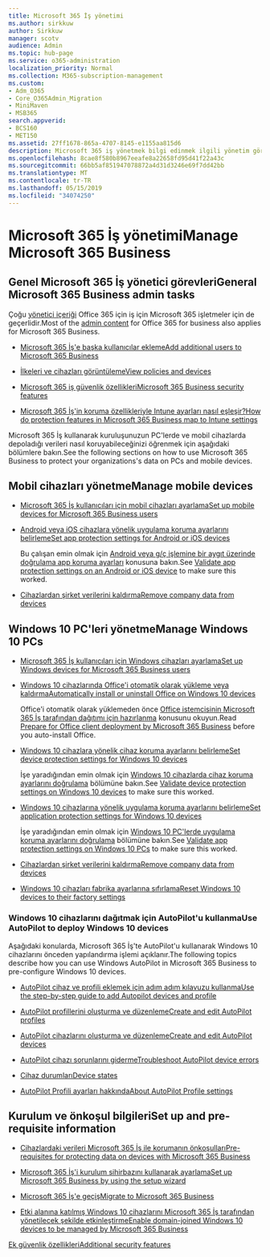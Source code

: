 ```yaml
---
title: Microsoft 365 İş yönetimi
ms.author: sirkkuw
author: Sirkkuw
manager: scotv
audience: Admin
ms.topic: hub-page
ms.service: o365-administration
localization_priority: Normal
ms.collection: M365-subscription-management
ms.custom:
- Adm_O365
- Core_O365Admin_Migration
- MiniMaven
- MSB365
search.appverid:
- BCS160
- MET150
ms.assetid: 27ff1678-865a-4707-8145-e1155aa815d6
description: Microsoft 365 iş yönetmek bilgi edinmek ilgili yönetim görevlerini, mobil aygıtlar, Windows 10PCs ve birçok görevi.
ms.openlocfilehash: 8cae8f580b8967eeafe8a22658fd95d41f22a43c
ms.sourcegitcommit: 66bb5af851947078872a4d31d3246e69f7dd42bb
ms.translationtype: MT
ms.contentlocale: tr-TR
ms.lasthandoff: 05/15/2019
ms.locfileid: "34074250"
---
```

# <a name="manage-microsoft-365-business"></a><span data-ttu-id="b252c-103">Microsoft 365 İş yönetimi</span><span class="sxs-lookup"><span data-stu-id="b252c-103">Manage Microsoft 365 Business</span></span>

## <a name="general-microsoft-365-business-admin-tasks"></a><span data-ttu-id="b252c-104">Genel Microsoft 365 İş yönetici görevleri</span><span class="sxs-lookup"><span data-stu-id="b252c-104">General Microsoft 365 Business admin tasks</span></span>

<span data-ttu-id="b252c-105">Çoğu [yönetici içeriği](/Office365/Admin/admin-home.md) Office 365 için iş için Microsoft 365 işletmeler için de geçerlidir.</span><span class="sxs-lookup"><span data-stu-id="b252c-105">Most of the [admin content](/Office365/Admin/admin-home.md) for Office 365 for business also applies for Microsoft 365 Business.</span></span>

- [<span data-ttu-id="b252c-106">Microsoft 365 İş'e başka kullanıcılar ekleme</span><span class="sxs-lookup"><span data-stu-id="b252c-106">Add additional users to Microsoft 365 Business</span></span>](add-users-m365b.md)
    
- [<span data-ttu-id="b252c-107">İlkeleri ve cihazları görüntüleme</span><span class="sxs-lookup"><span data-stu-id="b252c-107">View policies and devices</span></span>](view-policies-and-devices.md)
    
- [<span data-ttu-id="b252c-108">Microsoft 365 iş güvenlik özellikleri</span><span class="sxs-lookup"><span data-stu-id="b252c-108">Microsoft 365 Business security features</span></span>](security-features.md)
    
- [<span data-ttu-id="b252c-109">Microsoft 365 İş'in koruma özellikleriyle Intune ayarları nasıl eşleşir?</span><span class="sxs-lookup"><span data-stu-id="b252c-109">How do protection features in Microsoft 365 Business map to Intune settings</span></span>](map-protection-features-to-intune-settings.md)
    
<span data-ttu-id="b252c-110">Microsoft 365 İş kullanarak kuruluşunuzun PC'lerde ve mobil cihazlarda depoladığı verileri nasıl koruyabileceğinizi öğrenmek için aşağıdaki bölümlere bakın.</span><span class="sxs-lookup"><span data-stu-id="b252c-110">See the following sections on how to use Microsoft 365 Business to protect your organizations's data on PCs and mobile devices.</span></span>
  
## <a name="manage-mobile-devices"></a><span data-ttu-id="b252c-111">Mobil cihazları yönetme</span><span class="sxs-lookup"><span data-stu-id="b252c-111">Manage mobile devices</span></span>

- [<span data-ttu-id="b252c-112">Microsoft 365 İş kullanıcıları için mobil cihazları ayarlama</span><span class="sxs-lookup"><span data-stu-id="b252c-112">Set up mobile devices for Microsoft 365 Business users</span></span>](set-up-mobile-devices.md)
    
- [<span data-ttu-id="b252c-113">Android veya iOS cihazlara yönelik uygulama koruma ayarlarını belirleme</span><span class="sxs-lookup"><span data-stu-id="b252c-113">Set app protection settings for Android or iOS devices</span></span>](app-protection-settings-for-android-and-ios.md)
    
    <span data-ttu-id="b252c-114">Bu çalışan emin olmak için [Android veya g/ç işlemine bir aygıt üzerinde doğrulama app koruma ayarları](validate-settings-on-android-or-ios.md) konusuna bakın.</span><span class="sxs-lookup"><span data-stu-id="b252c-114">See [Validate app protection settings on an Android or iOS device](validate-settings-on-android-or-ios.md) to make sure this worked.</span></span> 
    
- [<span data-ttu-id="b252c-115">Cihazlardan şirket verilerini kaldırma</span><span class="sxs-lookup"><span data-stu-id="b252c-115">Remove company data from devices</span></span>](remove-company-data.md)
    
## <a name="manage-windows-10-pcs"></a><span data-ttu-id="b252c-116">Windows 10 PC'leri yönetme</span><span class="sxs-lookup"><span data-stu-id="b252c-116">Manage Windows 10 PCs</span></span>

- [<span data-ttu-id="b252c-117">Microsoft 365 İş kullanıcıları için Windows cihazları ayarlama</span><span class="sxs-lookup"><span data-stu-id="b252c-117">Set up Windows devices for Microsoft 365 Business users</span></span>](set-up-windows-devices.md)
    
- [<span data-ttu-id="b252c-118">Windows 10 cihazlarında Office'i otomatik olarak yükleme veya kaldırma</span><span class="sxs-lookup"><span data-stu-id="b252c-118">Automatically install or uninstall Office on Windows 10 devices</span></span>](auto-install-or-uninstall-office.md)
    
    <span data-ttu-id="b252c-119">Office'i otomatik olarak yüklemeden önce [Office istemcisinin Microsoft 365 İş tarafından dağıtımı için hazırlanma](prepare-for-office-client-deployment.md) konusunu okuyun.</span><span class="sxs-lookup"><span data-stu-id="b252c-119">Read [Prepare for Office client deployment by Microsoft 365 Business](prepare-for-office-client-deployment.md) before you auto-install Office.</span></span> 
    
- [<span data-ttu-id="b252c-120">Windows 10 cihazlara yönelik cihaz koruma ayarlarını belirleme</span><span class="sxs-lookup"><span data-stu-id="b252c-120">Set device protection settings for Windows 10 devices</span></span>](protection-settings-for-windows-10-pcs.md)
    
    <span data-ttu-id="b252c-121">İşe yaradığından emin olmak için [Windows 10 cihazlarda cihaz koruma ayarlarını doğrulama](validate-settings-on-windows-10-pcs.md) bölümüne bakın.</span><span class="sxs-lookup"><span data-stu-id="b252c-121">See [Validate device protection settings on Windows 10 devices](validate-settings-on-windows-10-pcs.md) to make sure this worked.</span></span> 
    
- [<span data-ttu-id="b252c-122">Windows 10 cihazlarına yönelik uygulama koruma ayarlarını belirleme</span><span class="sxs-lookup"><span data-stu-id="b252c-122">Set application protection settings for Windows 10 devices</span></span>](protection-settings-for-windows-10-devices.md)
    
    <span data-ttu-id="b252c-123">İşe yaradığından emin olmak için [Windows 10 PC'lerde uygulama koruma ayarlarını doğrulama](validate-protection-settings-on-windows-10-pcs.md) bölümüne bakın.</span><span class="sxs-lookup"><span data-stu-id="b252c-123">See [Validate app protection settings on Windows 10 PCs](validate-protection-settings-on-windows-10-pcs.md) to make sure this worked.</span></span> 
    
- [<span data-ttu-id="b252c-124">Cihazlardan şirket verilerini kaldırma</span><span class="sxs-lookup"><span data-stu-id="b252c-124">Remove company data from devices</span></span>](remove-company-data.md)
    
- [<span data-ttu-id="b252c-125">Windows 10 cihazları fabrika ayarlarına sıfırlama</span><span class="sxs-lookup"><span data-stu-id="b252c-125">Reset Windows 10 devices to their factory settings</span></span>](reset-devices-to-factory-settings.md)
    
### <a name="use-autopilot-to-deploy-windows-10-devices"></a><span data-ttu-id="b252c-126">Windows 10 cihazlarını dağıtmak için AutoPilot'u kullanma</span><span class="sxs-lookup"><span data-stu-id="b252c-126">Use AutoPilot to deploy Windows 10 devices</span></span>

<span data-ttu-id="b252c-127">Aşağıdaki konularda, Microsoft 365 İş'te AutoPilot'u kullanarak Windows 10 cihazlarını önceden yapılandırma işlemi açıklanır.</span><span class="sxs-lookup"><span data-stu-id="b252c-127">The following topics describe how you can use Windows AutoPilot in Microsoft 365 Business to pre-configure Windows 10 devices.</span></span>
  
- [<span data-ttu-id="b252c-128">AutoPilot cihaz ve profili eklemek için adım adım kılavuzu kullanma</span><span class="sxs-lookup"><span data-stu-id="b252c-128">Use the step-by-step guide to add Autopilot devices and profile</span></span>](add-autopilot-devices-and-profile.md)
    
- [<span data-ttu-id="b252c-129">AutoPilot profillerini oluşturma ve düzenleme</span><span class="sxs-lookup"><span data-stu-id="b252c-129">Create and edit AutoPilot profiles</span></span>](create-and-edit-autopilot-profiles.md)
    
- [<span data-ttu-id="b252c-130">AutoPilot cihazlarını oluşturma ve düzenleme</span><span class="sxs-lookup"><span data-stu-id="b252c-130">Create and edit AutoPilot devices</span></span>](create-and-edit-autopilot-devices.md)
    
- [<span data-ttu-id="b252c-131">AutoPilot cihazı sorunlarını giderme</span><span class="sxs-lookup"><span data-stu-id="b252c-131">Troubleshoot AutoPilot device errors</span></span>](troubleshoot-autopilot-errors.md)
    
- [<span data-ttu-id="b252c-132">Cihaz durumları</span><span class="sxs-lookup"><span data-stu-id="b252c-132">Device states</span></span>](device-states.md)
    
- [<span data-ttu-id="b252c-133">AutoPilot Profili ayarları hakkında</span><span class="sxs-lookup"><span data-stu-id="b252c-133">About AutoPilot Profile settings</span></span>](autopilot-profile-settings.md)
    
## <a name="set-up-and-pre-requisite-information"></a><span data-ttu-id="b252c-134">Kurulum ve önkoşul bilgileri</span><span class="sxs-lookup"><span data-stu-id="b252c-134">Set up and pre-requisite information</span></span>

- [<span data-ttu-id="b252c-135">Cihazlardaki verileri Microsoft 365 İş ile korumanın önkoşulları</span><span class="sxs-lookup"><span data-stu-id="b252c-135">Pre-requisites for protecting data on devices with Microsoft 365 Business</span></span>](pre-requisites-for-data-protection.md)
    
- [<span data-ttu-id="b252c-136">Microsoft 365 İş'i kurulum sihirbazını kullanarak ayarlama</span><span class="sxs-lookup"><span data-stu-id="b252c-136">Set up Microsoft 365 Business by using the setup wizard</span></span>](set-up.md)
    
- [<span data-ttu-id="b252c-137">Microsoft 365 İş'e geçiş</span><span class="sxs-lookup"><span data-stu-id="b252c-137">Migrate to Microsoft 365 Business</span></span>](migrate-to-microsoft-365-business.md)
    
- [<span data-ttu-id="b252c-138">Etki alanına katılmış Windows 10 cihazlarını Microsoft 365 İş tarafından yönetilecek şekilde etkinleştirme</span><span class="sxs-lookup"><span data-stu-id="b252c-138">Enable domain-joined Windows 10 devices to be managed by Microsoft 365 Business</span></span>](manage-windows-devices.md)
    
[<span data-ttu-id="b252c-139">Ek güvenlik özellikleri</span><span class="sxs-lookup"><span data-stu-id="b252c-139">Additional security features</span></span>](security-features.md#additional-security-features)
    

  


